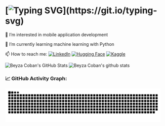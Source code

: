 # [![Typing SVG](https://readme-typing-svg.herokuapp.com?color=%2336BCF7&center=true&vCenter=true&width=600&lines=Hi+there+👋,+I+am+Beyza+Coban;+Welcome+to+My+Profile!;)](https://git.io/typing-svg)

👀 I’m interested in mobile application development  

🌱 I’m currently learning machine learning with Python  

📫 How to reach me:
[![LinkedIn](https://img.shields.io/badge/LinkedIn-blue?style=for-the-badge&logo=linkedin)](https://www.linkedin.com/in/beyzacoban)
[![Hugging Face](https://img.shields.io/badge/Hugging%20Face-yellow?style=for-the-badge&logo=huggingface)](https://huggingface.co/beyzacoban)
[![Kaggle](https://img.shields.io/badge/Kaggle-blue?style=for-the-badge&logo=kaggle)](https://www.kaggle.com/beyzacoban)

![Beyza Coban's GitHub Stats](https://github-readme-stats.vercel.app/api?username=beyzacoban&show_icons=true&count_private=true&theme=radical) ![Beyza Coban's github stats](https://github-readme-stats.vercel.app/api/top-langs/?username=beyzacoban&theme=radical&layout=compact)


### 📈 GitHub Activity Graph:

[![Snake animation](https://github.com/Platane/snk/blob/output/github-contribution-grid-snake.svg)](https://github.com/beyzacoban/beyzacoban)



<!---
beyzacoban/beyzacoban is a ✨ special ✨ repository because its `README.md` (this file) appears on your GitHub profile.
You can click the Preview link to take a look at your changes.
--->
